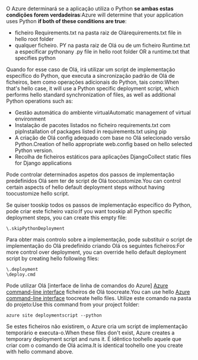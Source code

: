 <span data-ttu-id="e96c6-101">O Azure determinará se a aplicação utiliza o Python **se ambas estas condições forem verdadeiras**:</span><span class="sxs-lookup"><span data-stu-id="e96c6-101">Azure will determine that your application uses Python **if both of these conditions are true**:</span></span>

* <span data-ttu-id="e96c6-102">ficheiro Requirements.txt na pasta raiz de Olá</span><span class="sxs-lookup"><span data-stu-id="e96c6-102">requirements.txt file in hello root folder</span></span>
* <span data-ttu-id="e96c6-103">qualquer ficheiro. PY na pasta raiz de Olá ou de um ficheiro Runtime.txt a especificar python</span><span class="sxs-lookup"><span data-stu-id="e96c6-103">any .py file in hello root folder OR a runtime.txt that specifies python</span></span>

<span data-ttu-id="e96c6-104">Quando for esse caso de Olá, irá utilizar um script de implementação específico do Python, que executa a sincronização padrão de Olá de ficheiros, bem como operações adicionais do Python, tais como:</span><span class="sxs-lookup"><span data-stu-id="e96c6-104">When that's hello case, it will use a Python specific deployment script, which performs hello standard synchronization of files, as well as additional Python operations such as:</span></span>

* <span data-ttu-id="e96c6-105">Gestão automática do ambiente virtual</span><span class="sxs-lookup"><span data-stu-id="e96c6-105">Automatic management of virtual environment</span></span>
* <span data-ttu-id="e96c6-106">Instalação de pacotes listados no ficheiro requirements.txt com pip</span><span class="sxs-lookup"><span data-stu-id="e96c6-106">Installation of packages listed in requirements.txt using pip</span></span>
* <span data-ttu-id="e96c6-107">A criação de Olá config adequado com base no Olá selecionado versão Python.</span><span class="sxs-lookup"><span data-stu-id="e96c6-107">Creation of hello appropriate web.config based on hello selected Python version.</span></span>
* <span data-ttu-id="e96c6-108">Recolha de ficheiros estáticos para aplicações Django</span><span class="sxs-lookup"><span data-stu-id="e96c6-108">Collect static files for Django applications</span></span>

<span data-ttu-id="e96c6-109">Pode controlar determinados aspetos dos passos de implementação predefinidos Olá sem ter de script de Olá toocustomize.</span><span class="sxs-lookup"><span data-stu-id="e96c6-109">You can control certain aspects of hello default deployment steps without having toocustomize hello script.</span></span>

<span data-ttu-id="e96c6-110">Se quiser tooskip todos os passos de implementação específico do Python, pode criar este ficheiro vazio:</span><span class="sxs-lookup"><span data-stu-id="e96c6-110">If you want tooskip all Python specific deployment steps, you can create this empty file:</span></span>

    \.skipPythonDeployment

<span data-ttu-id="e96c6-111">Para obter mais controlo sobre a implementação, pode substituir o script de implementação do Olá predefinido criando Olá os seguintes ficheiros:</span><span class="sxs-lookup"><span data-stu-id="e96c6-111">For more control over deployment, you can override hello default deployment script by creating hello following files:</span></span>

    \.deployment
    \deploy.cmd

<span data-ttu-id="e96c6-112">Pode utilizar Olá [interface de linha de comandos do Azure] [ Azure command-line interface] ficheiros de Olá toocreate.</span><span class="sxs-lookup"><span data-stu-id="e96c6-112">You can use hello [Azure command-line interface][Azure command-line interface] toocreate hello files.</span></span>  <span data-ttu-id="e96c6-113">Utilize este comando na pasta do projeto:</span><span class="sxs-lookup"><span data-stu-id="e96c6-113">Use this command from your project folder:</span></span>

    azure site deploymentscript --python

<span data-ttu-id="e96c6-114">Se estes ficheiros não existirem, o Azure cria um script de implementação temporário e executa-o.</span><span class="sxs-lookup"><span data-stu-id="e96c6-114">When these files don't exist, Azure creates a temporary deployment script and runs it.</span></span>  <span data-ttu-id="e96c6-115">É idêntico toohello aquele que criar com o comando de Olá acima.</span><span class="sxs-lookup"><span data-stu-id="e96c6-115">It is identical toohello one you create with hello command above.</span></span>

[Azure command-line interface]: http://azure.microsoft.com/downloads/
